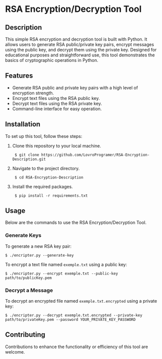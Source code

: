 # RSA Encryption/Decryption Tool

## Description
This simple RSA encryption and decryption tool is built with Python. It allows users to generate RSA public/private key pairs, encrypt messages using the public key, and decrypt them using the private key. Designed for educational purposes and straightforward use, this tool demonstrates the basics of cryptographic operations in Python.

## Features
- Generate RSA public and private key pairs with a high level of encryption strength.
- Encrypt text files using the RSA public key.
- Decrypt text files using the RSA private key.
- Command-line interface for easy operation.

## Installation
To set up this tool, follow these steps:

1. Clone this repository to your local machine.

        $ git clone https://github.com/LovroProgramer/RSA-Encryption-Description.git


2. Navigate to the project directory.

        $ cd RSA-Encryption-Description


3. Install the required packages.

        $ pip install -r requirements.txt



## Usage
Below are the commands to use the RSA Encryption/Decryption Tool.

### Generate Keys
To generate a new RSA key pair:

    $ ./encripter.py --generate-key



To encrypt a text file named `exemple.txt` using a public key:

    $ ./encripter.py --encrypt exemple.txt --public-key path/to/publicKey.pem


### Decrypt a Message
To decrypt an encrypted file named `exemple.txt.encrypted` using a private key:

    $ ./encripter.py --decrypt exemple.txt.encrypted --private-key path/to/privateKey.pem --password YOUR_PRIVATE_KEY_PASSWORD







## Contributing
Contributions to enhance the functionality or efficiency of this tool are welcome. 

